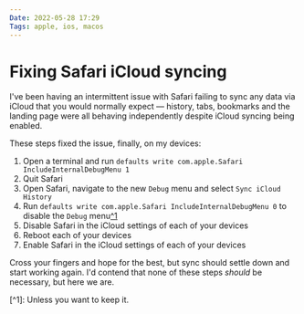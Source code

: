```yaml
---
Date: 2022-05-28 17:29
Tags: apple, ios, macos
---
```


# Fixing Safari iCloud syncing

I've been having an intermittent issue with Safari failing to sync any data via iCloud that you would normally expect — history, tabs, bookmarks and the landing page were all behaving independently despite iCloud syncing being enabled.

These steps fixed the issue, finally, on my devices:

1. Open a terminal and run `defaults write com.apple.Safari IncludeInternalDebugMenu 1`
2. Quit Safari
3. Open Safari, navigate to the new `Debug` menu and select `Sync iCloud History`
4. Run `defaults write com.apple.Safari IncludeInternalDebugMenu 0` to disable the `Debug` menu[^1](#footnote-1)
5. Disable Safari in the iCloud settings of each of your devices
6. Reboot each of your devices
7. Enable Safari in the iCloud settings of each of your devices

Cross your fingers and hope for the best, but sync should settle down and start working again. I'd contend that none of these steps _should_ be necessary, but here we are.

<span id="footnote-1">[^1]</span>: Unless you want to keep it.
